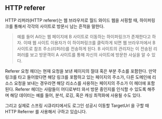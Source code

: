 ## HTTP referer 

HTTP 리퍼러(HTTP referer)는 웹 브라우저로 월드 와이드 웹을 서핑할 때, 하이퍼링크를 통해서 각각의 사이트로 방문시 남는 흔적을 말한다.

> 예를 들어 A라는 웹 페이지에 B 사이트로 이동하는 하이퍼링크가 존재한다고 하자. 이때 웹 사이트 이용자가 이 하이퍼링크를 클릭하게 되면 웹 브라우저에서 B 사이트로 참조 주소(리퍼러)를 전송하게 된다. B 사이트의 관리자는 이 전송된 리퍼러를 보고 방문객이 A 사이트를 통해 자신의 사이트에 방문한 사실을 알 수 있다.

Referer 요청 헤더는 현재 요청을 보낸 페이지의 절대 혹은 부분 주소를 포함한다. 만약 링크를 타고 들어왔다면 해당 링크를 포함하고 있는 페이지의 주소가, 다른 도메인에 리소스 요청을 보내는 경우라면 해당 리소스를 사용하는 페이지의 주소가 이 헤더에 포함된다. Referer 헤더는 사람들이 어디로부터 와서 방문 중인지를 인식할 수 있도록 해주며 해당 데이터는 예를 들어, 분석, 로깅, 혹은 캐싱 최적화에 사용될 수도 있다.

그리고 실제로 스프링 시큐리티에서도 로그인 성공시 이동할 TargetUrl 을 구할 때 HTTP Referrer 를 사용해서 구하고 있습니다.
